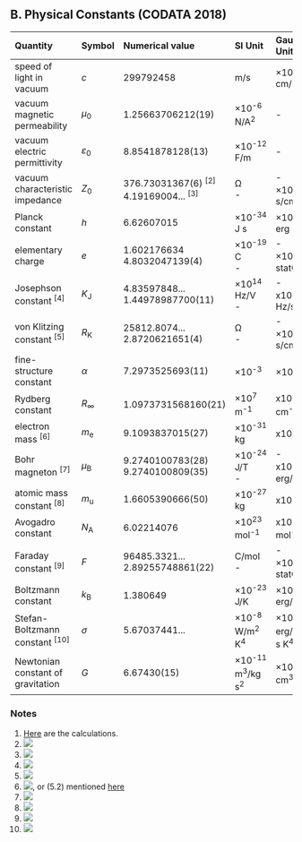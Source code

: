 ## B. Physical Constants (CODATA 2018)

|Quantity                                 |Symbol         |Numerical value                      |SI Unit                          |Gaussian Unit                    |
|:----------------------------------------|:--------------|:------------------------------------|:--------------------------------|:--------------------------------|
|speed of light in vacuum                 |*c*            |299792458                            |m/s                              |×10<sup>2</sup> cm/s             |
|vacuum magnetic permeability             |*µ*<sub>0</sub>|1.25663706212(19)                    |×10<sup>-6</sup> N/A<sup>2</sup> |-                                |
|vacuum electric permittivity             |*ε*<sub>0</sub>|8.8541878128(13)                     |×10<sup>-12</sup> F/m            |-                                |
|vacuum characteristic impedance          |*Z*<sub>0</sub>|376.73031367(6) <sup>[2]</sup><br/>4.19169004... <sup>[3]</sup>|Ω<br/>-|-<br/>×10<sup>-10</sup> s/cm     |
|Planck constant                          |*h*            |6.62607015                           |×10<sup>-34</sup> J s            |×10<sup>-27</sup> erg s          |
|elementary charge                        |*e*            |1.602176634<br/>4.8032047139(4)      |×10<sup>-19</sup> C<br/>-        |-<br/>×10<sup>-10</sup> statC    |
|Josephson constant <sup>[4]</sup>        |*K*<sub>J</sub>|4.83597848...<br/>1.44978987700(11)  |×10<sup>14</sup> Hz/V<br/>-      |-<br/>x10<sup>17</sup> Hz/statV  |
|von Klitzing constant <sup>[5]</sup>     |*R*<sub>K</sub>|25812.8074...<br/>2.8720621651(4)    |Ω<br/>-                          |-<br/>×10<sup>-8</sup> s/cm      |
|fine-structure constant                  |*α*            |7.2973525693(11)                     |×10<sup>-3</sup>                 |×10<sup>-3</sup>                 |
|Rydberg constant                         |*R*<sub>∞</sub>|1.0973731568160(21)                  |×10<sup>7</sup> m<sup>-1</sup>   |x10<sup>5</sup> cm<sup>-1</sup>  |
|electron mass <sup>[6]</sup>             |*m*<sub>e</sub>|9.1093837015(27)                     |×10<sup>-31</sup> kg             |x10<sup>-28</sup> g              |
|Bohr magneton <sup>[7]</sup>             |*µ*<sub>B</sub>|9.2740100783(28)<br/>9.2740100809(35)|×10<sup>-24</sup> J/T<br/>-      |-<br/>x10<sup>-21</sup> erg/G    |
|atomic mass constant <sup>[8]</sup>      |*m*<sub>u</sub>|1.6605390666(50)                     |×10<sup>-27</sup> kg             |x10<sup>-24</sup> g              |
|Avogadro constant                        |*N*<sub>A</sub>|6.02214076                           |×10<sup>23</sup> mol<sup>-1</sup>|x10<sup>23</sup> mol<sup>-1</sup>|
|Faraday constant <sup>[9]</sup>          |*F*            |96485.3321...<br/>2.89255748861(22)  |C/mol<br/>-                      |-<br/>×10<sup>14</sup> statC/mol |
|Boltzmann constant                       |*k*<sub>B</sub>|1.380649                             |×10<sup>-23</sup> J/K            |×10<sup>-16</sup> erg/K          |
|Stefan-Boltzmann constant <sup>[10]</sup>|*σ*            |5.67037441...                        |×10<sup>-8</sup> W/m<sup>2</sup> K<sup>4</sup>|×10<sup>-33</sup> erg/cm<sup>2</sup> s K<sup>4</sup>|
|Newtonian constant of gravitation        |*G*            |6.67430(15)                          |×10<sup>-11</sup> m<sup>3</sup>/kg s<sup>2</sup>|×10<sup>-8</sup> cm<sup>3</sup>/g s<sup>2</sup>|

### Notes

1. [Here](uncertainties/constants.py) are the calculations.
2. <img src="https://latex.codecogs.com/gif.latex?Z_0^\text{SI}=2h\alpha/e^\text{SI\;2}">
3. <img src="https://latex.codecogs.com/gif.latex?Z_0^\text{G}=4\pi/c">
4. <img src="https://latex.codecogs.com/gif.latex?K_J=2e/h">
5. <img src="https://latex.codecogs.com/gif.latex?R_K=h/e^2">
6. <img src="https://latex.codecogs.com/gif.latex?m_e=2hR_\infty/c\alpha^2">, or (5.2) mentioned [here](atomic.md)
7. <img src="https://latex.codecogs.com/gif.latex?\mu_B=e\hbar/2m_e">
8. <img src="https://latex.codecogs.com/gif.latex?m_u=m(^{12}\text{C})/12">
9. <img src="https://latex.codecogs.com/gif.latex?F=N_Ae">
10. <img src="https://latex.codecogs.com/gif.latex?\sigma=2\pi^5k_B^4/15h^3c^2">